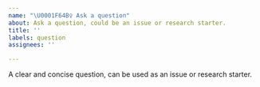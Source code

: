 ```yaml
---
name: "\U0001F64B‍♀️ Ask a question"
about: Ask a question, could be an issue or research starter.
title: ''
labels: question
assignees: ''

---
```


A clear and concise question, can be used as an issue or research starter.
